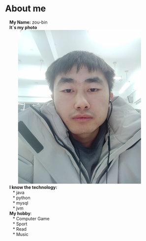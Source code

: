 # About me
&ensp;&ensp;**My Name:** zou-bin  
&ensp;&ensp;**It`s my photo**  
&ensp;&ensp;&ensp;&ensp;&ensp;&ensp;<img src="img/me.jpg" width="400px" height="500px">  
&ensp;&ensp;**I know the technology:**  
&ensp;&ensp;&ensp; * java  
&ensp;&ensp;&ensp; * python  
&ensp;&ensp;&ensp; * mysql  
&ensp;&ensp;&ensp; * jvm  
&ensp;&ensp;**My hobby**:  
&ensp;&ensp;&ensp; * Computer Game  
&ensp;&ensp;&ensp; * Sport  
&ensp;&ensp;&ensp; * Read  
&ensp;&ensp;&ensp; * Music  
